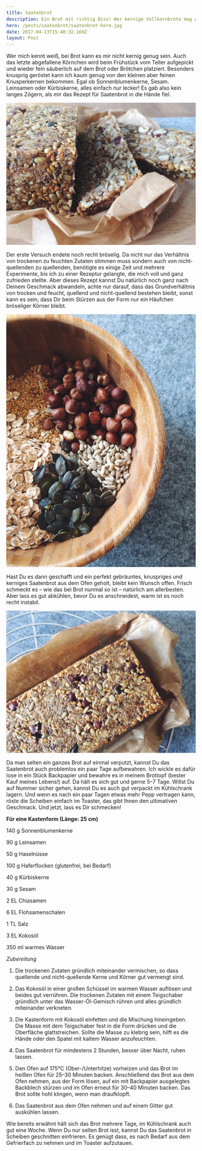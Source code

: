 ```yaml
---
title: Saatenbrot
description: Ein Brot mit richtig Biss! Wer kernige Vollkornbrote mag wird dieses Saatenbrot lieben. Rein kommt was schmeckt und knuspert. Frisch aus dem Ofen, pur mit Butter oder knackig mit Frischkäse und Sprossen ist dieses Brot unwiderstehlich und obendrein noch richtig gesund. Auch für alle, die auf Gluten verzichten wollen. 
hero: /posts/saatenbrot/saatenbrot-hero.jpg
date: 2017-04-23T15:40:32.169Z
layout: Post
---
```


Wer mich kennt weiß, bei Brot kann es mir nicht kernig genug sein. Auch das letzte abgefallene Körnchen wird beim Frühstück vom Teller aufgepickt und wieder fein säuberlich auf dem Brot oder Brötchen platziert. Besonders knusprig geröstet kann ich kaum genug von den kleinen aber feinen Knusperkernen bekommen. Egal ob Sonnenblumenkerne, Sesam. Leinsamen oder Kürbiskerne, alles einfach nur lecker! Es gab also kein langes Zögern, als mir das Rezept für Saatenbrot in die Hände fiel. 

![image alt text](saatenbrot-1.jpg)

Der erste Versuch endete noch recht bröselig. Da nicht nur das Verhältnis von trockenen zu feuchten Zutaten stimmen muss sondern auch von nicht-quellenden zu quellenden, benötigte es einige Zeit und mehrere Experimente, bis ich zu einer Rezeptur gelangte, die mich voll und ganz zufrieden stellte. Aber dieses Rezept kannst Du natürlich noch ganz nach Deinem Geschmack abwandeln, achte nur darauf, dass das Grundverhältnis von trocken und feucht, quellend und nicht-quellend bestehen bleibt, sonst kann es sein, dass Dir beim Stürzen aus der Form nur ein Häufchen bröseliger Körner bleibt.

![image alt text](saatenbrot-2.jpg)

Hast Du es dann geschafft und ein perfekt gebräuntes, knuspriges und kerniges Saatenbrot aus dem Ofen geholt, bleibt kein Wunsch offen. Frisch schmeckt es – wie das bei Brot nunmal so ist – natürlich am allerbesten. Aber lass es gut abkühlen, bevor Du es anschneidest, warm ist es noch recht instabil. 

![image alt text](saatenbrot-3.jpg)

Da man selten ein ganzes Brot auf einmal verputzt, kannst Du das Saatenbrot auch problemlos ein paar Tage aufbewahren. Ich wickle es dafür lose in ein Stück Backpapier und bewahre es in meinem Brottopf (bester Kauf meines Lebens!) auf. Da hält es sich gut und gerne 5–7 Tage. Willst Du auf Nummer sicher gehen, kannst Du es auch gut verpackt im Kühlschrank lagern. Und wenn es nach ein paar Tagen etwas mehr Pepp vertragen kann, röste die Scheiben einfach im Toaster, das gibt Ihnen den ultimativen Geschmack. Und jetzt, lass es Dir schmecken!

**Für eine Kastenform (Länge: 25 cm)**

140 g Sonnenblumenkerne

90 g Leinsamen

50 g Haselnüsse

100 g Haferflocken (glutenfrei, bei Bedarf)

40 g Kürbiskerne

30 g Sesam

2 EL Chiasamen

6 EL Flohsamenschalen

1 TL Salz

3 EL Kokosöl

350 ml warmes Wasser

*Zubereitung*

1. Die trockenen Zutaten gründlich miteinander vermischen, so dass quellende und nicht-quellende Kerne und Körner gut vermengt sind.

2. Das Kokosöl in einer großen Schüssel im warmen Wasser auflösen und beides gut verrühren. Die trockenen Zutaten mit einem Teigschaber gründlich unter das Wasser-Öl-Gemisch rühren und alles gründlich miteinander verkneten.

3. Die Kastenform mit Kokosöl einfetten und die Mischung hineingeben. Die Masse mit dem Teigschaber fest in die Form drücken und die Oberfläche glattstreichen. Sollte die Masse zu klebrig sein, hilft es die Hände oder den Spatel mit kaltem Wasser anzufeuchten.

4. Das Saatenbrot für mindestens 2 Stunden, besser über Nacht, ruhen lassen.

5. Den Ofen auf 175°C (Ober-/Unterhitze) vorheizen und das Brot im heißen Ofen für 25–30 Minuten backen. Anschließend das Brot aus dem Ofen nehmen, aus der Form lösen, auf ein mit Backpapier ausgelegtes Backblech stürzen und im Ofen erneut für 30–40 Minuten backen. Das Brot sollte hohl klingen, wenn man draufklopft.

6. Das Saatenbrot aus dem Ofen nehmen und auf einem Gitter gut auskühlen lassen.

Wie bereits erwähnt hält sich das Brot mehrere Tage, im Kühlschrank auch gut eine Woche. Wenn Du nur selten Brot isst, kannst Du das Saatenbrot in Scheiben geschnitten einfrieren. Es genügt dass, es nach Bedarf aus dem Gefrierfach zu nehmen und im Toaster aufzutauen.

